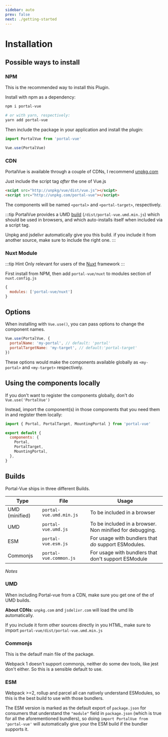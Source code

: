 ```yaml
---
sidebar: auto
prev: false
next: ./getting-started
---
```


# Installation

## Possible ways to install

### NPM

This is the recommended way to install this Plugin.

Install with npm as a dependency:

```bash
npm i portal-vue

# or with yarn, respectively:
yarn add portal-vue
```

Then include the package in your application and install the plugin:

```javascript
import PortalVue from 'portal-vue'

Vue.use(PortalVue)
```

### CDN

PortalVue is available through a couple of CDNs, I recommend
<a href="hhtp://www.unpkg.com">unpkg.com</a>

Just include the script tag _after_ the one of Vue.js

```html
<scipt src="http://unpkg/vue/dist/vue.js"></scipt>
<script src="http://unpkg.com/portal-vue"></script>
```

The components will be named `<portal>` and `<portal-target>`, respectively.

:::tip
PortalVue provides a UMD [build](#builds) (`/dist/portal-vue.umd.min.js`) which should be used in browsers, and which auto-installs itself when included via a script tag.

Unpkg and jsdelivr automatically give you this build. if you include it from another source, make sure to include the right one.
:::

### Nuxt Module

:::tip Hint
Only relevant for users of the [Nuxt](https://nuxtjs.org) framework
:::

First install from NPM, then add `portal-vue/nuxt` to modules section of `nuxt.config.js`

```javascript
{
  modules: ['portal-vue/nuxt']
}
```

## Options

When installing with `Vue.use()`, you can pass options to change the component names.

```javascript
Vue.use(PortalVue, {
  portalName: 'my-portal', // default: 'portal'
  portalTargetName: 'my-target', // default:'portal-target'
})
```

These options would make the components available globally as `<my-portal>` and `<my-target>` respectively.

## Using the components locally

If you don't want to register the components globally, don't do `Vue.use('PortalVue')`

Instead, import the component(s) in those components that you need them in and register them locally:

```javascript
import { Portal, PortalTarget, MountingPortal } from 'portal-vue'

export default {
  components: {
    Portal,
    PortalTarget,
    MountingPortal,
  },
}
```

## Builds

Portal-Vue ships in three different Builds.

| Type           | File                    | Usage                                                    |
| -------------- | ----------------------- | -------------------------------------------------------- |
| UMD (minified) | `portal-vue.umd.min.js` | To be included in a browser                              |
| UMD            | `portal-vue.umd.js`     | To be included in a browser. Non minified for debugging. |
| ESM            | `portal-vue.esm.js`     | For usage with bundlers that _do_ support ESModules.     |
| Commonjs       | `portal-vue.common.js`  | For usage with bundlers that don't support ESModule      |

_Notes_

### UMD

When including Portal-vue from a CDN, make sure you get one of the of UMD builds.

**About CDNs**: `unpkg.com` and `jsdelivr.com` will load the umd lib automatically.

If you include it form other sources directly in you HTML, make sure to import `portal-vue/dist/portal-vue.umd.min.js`

### Commonjs

This is the defaulf main file of the package.

Webpack 1 doesn't support commonjs, neither do some dev tools, like jest don't either. So this is a sensible default to use.

### ESM

Webpack >=2, rollup and parcel all can natively understand ESModules, so this is the best build to use with those bundlers.

The ESM version is marked as the default export of `package.json` for consumers that understand the `"module"` field in `package.json` (which is true for all the aforementioned bundlers), so doing `import PortalVue from 'portal-vue'` will automatically give your the ESM build if the bundler supports it.
